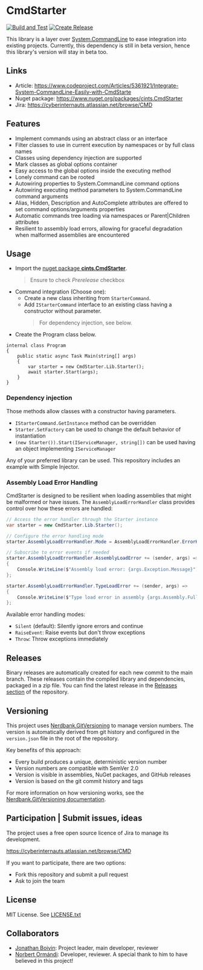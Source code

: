 # CmdStarter

[![Build and Test](https://github.com/erinloy/CmdStarter/actions/workflows/build.yml/badge.svg)](https://github.com/erinloy/CmdStarter/actions/workflows/build.yml)
[![Create Release](https://github.com/erinloy/CmdStarter/actions/workflows/release.yml/badge.svg)](https://github.com/erinloy/CmdStarter/actions/workflows/release.yml)

This library is a layer over [System.CommandLine](https://github.com/dotnet/command-line-api) to ease integration 
into existing projects. Currently, this dependency is still in beta version, hence this library's version will stay 
in beta too.

## Links

- Article: https://www.codeproject.com/Articles/5361921/Integrate-System-CommandLine-Easily-with-CmdStarte
- Nuget package: https://www.nuget.org/packages/cints.CmdStarter
- Jira: https://cyberinternauts.atlassian.net/browse/CMD

## Features
- Implement commands using an abstract class or an interface
- Filter classes to use in current execution by namespaces or by full class names
- Classes using dependency injection are supported
- Mark classes as global options container
- Easy access to the global options inside the executing method
- Lonely command can be rooted
- Autowiring properties to System.CommandLine command options
- Autowiring executing method parameters to System.CommandLine command arguments
- Alias, Hidden, Description and AutoComplete attributes are offered to set command options/arguments properties
- Automatic commands tree loading via namespaces or Parent|Children attributes
- Resilient to assembly load errors, allowing for graceful degradation when malformed assemblies are encountered

## Usage

- Import the [nuget package **cints.CmdStarter**](https://www.nuget.org/packages/cints.CmdStarter). 
  > Ensure to check *Prerelease* checkbox
- Command integration (Choose one):
  - Create a new class inheriting from `StarterCommand`.
  - Add `IStarterCommand` interface to an existing class having a constructor without parameter.
     > For dependency injection, see below.
- Create the Program class below.

```
internal class Program
{
    public static async Task Main(string[] args)
    {
        var starter = new CmdStarter.Lib.Starter();
        await starter.Start(args);
    }
}
```

### Dependency injection

Those methods allow classes with a constructor having parameters.
- `IStarterCommand.GetInstance` method can be overridden
- `Starter.SetFactory` can be used to change the default behavior of instantiation
- `(new Starter()).Start(IServiceManager, string[])` can be used having an object implementing `IServiceManager`

Any of your preferred library can be used. This repository includes an example with Simple Injector.

### Assembly Load Error Handling

CmdStarter is designed to be resilient when loading assemblies that might be malformed or have issues. The `AssemblyLoadErrorHandler` class provides control over how these errors are handled:

```csharp
// Access the error handler through the Starter instance
var starter = new CmdStarter.Lib.Starter();

// Configure the error handling mode
starter.AssemblyLoadErrorHandler.Mode = AssemblyLoadErrorHandler.ErrorHandlingMode.RaiseEvent;

// Subscribe to error events if needed
starter.AssemblyLoadErrorHandler.AssemblyLoadError += (sender, args) => 
{
    Console.WriteLine($"Assembly load error: {args.Exception.Message}");
};

starter.AssemblyLoadErrorHandler.TypeLoadError += (sender, args) => 
{
    Console.WriteLine($"Type load error in assembly {args.Assembly.FullName}: {args.Exception.Message}");
};
```

Available error handling modes:
- `Silent` (default): Silently ignore errors and continue
- `RaiseEvent`: Raise events but don't throw exceptions
- `Throw`: Throw exceptions immediately

## Releases

Binary releases are automatically created for each new commit to the main branch.
These releases contain the compiled library and dependencies, packaged in a zip file.
You can find the latest release in the [Releases section](https://github.com/erinloy/CmdStarter/releases)
of the repository.

## Versioning

This project uses [Nerdbank.GitVersioning](https://github.com/dotnet/Nerdbank.GitVersioning) to manage version numbers.
The version is automatically derived from git history and configured in the `version.json` file in the root of the repository.

Key benefits of this approach:
- Every build produces a unique, deterministic version number
- Version numbers are compatible with SemVer 2.0
- Version is visible in assemblies, NuGet packages, and GitHub releases
- Version is based on the git commit history and tags

For more information on how versioning works, see the [Nerdbank.GitVersioning documentation](https://github.com/dotnet/Nerdbank.GitVersioning/blob/master/doc/index.md).

## Participation | Submit issues, ideas

The project uses a free open source licence of Jira to manage its development.

https://cyberinternauts.atlassian.net/browse/CMD

If you want to participate, there are two options:
- Fork this repository and submit a pull request
- Ask to join the team

## License

MIT License. See [LICENSE.txt](https://github.com/CyberInternauts/CmdStarter/blob/master/LICENSE.txt)

## Collaborators

- [Jonathan Boivin](https://github.com/djon2003): Project leader, main developer, reviewer
- [Norbert Ormándi](https://github.com/DeszkaCodes): Developer, reviewer. A special thank to him to have believed in this project!
